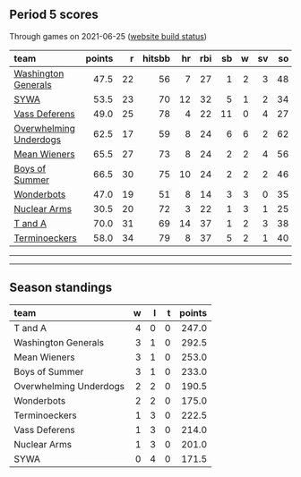

## Period 5 scores

Through games on 2021-06-25 ([website build status](https://github.com/brian-bot/pl-site/actions))


|team                                              | points|  r| hitsbb| hr| rbi| sb|  w| sv| so|   era|  whip|
|:-------------------------------------------------|------:|--:|------:|--:|---:|--:|--:|--:|--:|-----:|-----:|
|[Washington Generals](./washingtongenerals)       |   47.5| 22|     56|  7|  27|  1|  2|  3| 48| 2.764| 1.087|
|[SYWA](./sywa)                                    |   53.5| 23|     70| 12|  32|  5|  1|  2| 34| 2.959| 0.986|
|[Vass Deferens](./vassdeferens)                   |   49.0| 25|     78|  4|  22| 11|  0|  4| 27| 2.859| 1.376|
|[Overwhelming Underdogs](./overwhelmingunderdogs) |   62.5| 17|     59|  8|  24|  6|  6|  2| 62| 1.892| 1.013|
|[Mean Wieners](./meanwieners)                     |   65.5| 27|     73|  8|  24|  2|  2|  4| 56| 2.619| 0.985|
|[Boys of Summer](./boysofsummer)                  |   66.5| 30|     75| 10|  24|  2|  2|  2| 46| 2.106| 0.915|
|[Wonderbots](./wonderbots)                        |   47.0| 19|     51|  8|  14|  3|  3|  0| 35| 1.952| 0.904|
|[Nuclear Arms](./nucleararms)                     |   30.5| 20|     72|  3|  22|  1|  3|  1| 25| 4.154| 1.516|
|[T and A](./tanda)                                |   70.0| 31|     69| 14|  37|  1|  2|  3| 38| 1.658| 0.921|
|[Terminoeckers](./terminoeckers)                  |   58.0| 34|     79|  8|  37|  5|  2|  1| 40| 6.813| 1.598|

* * *
* * *

## Season standings


|team                   |  w|  l|  t| points|
|:----------------------|--:|--:|--:|------:|
|T and A                |  4|  0|  0|  247.0|
|Washington Generals    |  3|  1|  0|  292.5|
|Mean Wieners           |  3|  1|  0|  253.0|
|Boys of Summer         |  3|  1|  0|  233.0|
|Overwhelming Underdogs |  2|  2|  0|  190.5|
|Wonderbots             |  2|  2|  0|  175.0|
|Terminoeckers          |  1|  3|  0|  222.5|
|Vass Deferens          |  1|  3|  0|  214.0|
|Nuclear Arms           |  1|  3|  0|  201.0|
|SYWA                   |  0|  4|  0|  171.5|


